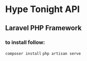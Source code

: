 # Hype Tonight API
## Laravel PHP Framework
### to install follow:
`composer install`
`php artisan serve`
